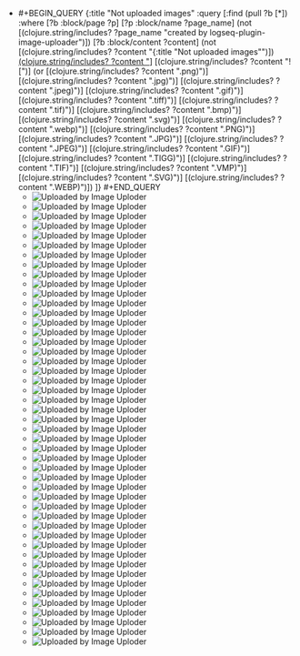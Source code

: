 - #+BEGIN_QUERY
  {:title "Not uploaded images"
    :query [:find (pull ?b [*])
          :where
          [?b :block/page ?p]
          [?p :block/name ?page_name]
          (not [(clojure.string/includes? ?page_name "created by logseq-plugin-image-uploader")])
          [?b :block/content ?content]
          (not [(clojure.string/includes? ?content "{:title \"Not uploaded images\"")])
          [(clojure.string/includes? ?content "](../assets")]
          [(clojure.string/includes? ?content "![")]
          (or [(clojure.string/includes? ?content ".png)")]
              [(clojure.string/includes? ?content ".jpg)")]
              [(clojure.string/includes? ?content ".jpeg)")]
              [(clojure.string/includes? ?content ".gif)")]
              [(clojure.string/includes? ?content ".tiff)")]
              [(clojure.string/includes? ?content ".tif)")]
              [(clojure.string/includes? ?content ".bmp)")]
              [(clojure.string/includes? ?content ".svg)")]
              [(clojure.string/includes? ?content ".webp)")]
              [(clojure.string/includes? ?content ".PNG)")]
              [(clojure.string/includes? ?content ".JPG)")]
              [(clojure.string/includes? ?content ".JPEG)")]
              [(clojure.string/includes? ?content ".GIF)")]
              [(clojure.string/includes? ?content ".TIGG)")]
              [(clojure.string/includes? ?content ".TIF)")]
              [(clojure.string/includes? ?content ".VMP)")]
              [(clojure.string/includes? ?content ".SVG)")]
              [(clojure.string/includes? ?content ".WEBP)")])
        ]}
  #+END_QUERY
	- ![Uploaded by Image Uploder](../assets/image_1665367486378_0.png)
	- ![Uploaded by Image Uploder](../assets/image_1665368147072_0.png)
	- ![Uploaded by Image Uploder](../assets/image_1665368920907_0.png)
	- ![Uploaded by Image Uploder](../assets/image_1665371131177_0.png)
	- ![Uploaded by Image Uploder](../assets/image_1665371237672_0.png)
	- ![Uploaded by Image Uploder](../assets/image_1665371623737_0.png)
	- ![Uploaded by Image Uploder](../assets/image_1665371881171_0.png)
	- ![Uploaded by Image Uploder](../assets/image_1665371939941_0.png)
	- ![Uploaded by Image Uploder](../assets/image_1665371945207_0.png)
	- ![Uploaded by Image Uploder](../assets/image_1665372748191_0.png)
	- ![Uploaded by Image Uploder](../assets/image_1665372964438_0.png)
	- ![Uploaded by Image Uploder](../assets/image_1665374937673_0.png)
	- ![Uploaded by Image Uploder](../assets/image_1665375148863_0.png)
	- ![Uploaded by Image Uploder](../assets/image_1665375177063_0.png)
	- ![Uploaded by Image Uploder](../assets/image_1665376102513_0.png)
	- ![Uploaded by Image Uploder](../assets/image_1665376112179_0.png)
	- ![Uploaded by Image Uploder](../assets/image_1665376228626_0.png)
	- ![Uploaded by Image Uploder](../assets/image_1665376245571_0.png)
	- ![Uploaded by Image Uploder](../assets/image_1665376340689_0.png)
	- ![Uploaded by Image Uploder](../assets/image_1665376347692_0.png)
	- ![Uploaded by Image Uploder](../assets/image_1665384570027_0.png)
	- ![Uploaded by Image Uploder](../assets/image_1665384619870_0.png)
	- ![Uploaded by Image Uploder](../assets/image_1665384802947_0.png)
	- ![Uploaded by Image Uploder](../assets/image_1665384836722_0.png)
	- ![Uploaded by Image Uploder](../assets/image_1665384885330_0.png)
	- ![Uploaded by Image Uploder](../assets/image_1665385008006_0.png)
	- ![Uploaded by Image Uploder](../assets/image_1665385053271_0.png)
	- ![Uploaded by Image Uploder](../assets/image_1665536845040_0.png)
	- ![Uploaded by Image Uploder](../assets/image_1665536861927_0.png)
	- ![Uploaded by Image Uploder](../assets/image_1665536922866_0.png)
	- ![Uploaded by Image Uploder](../assets/image_1665536947242_0.png)
	- ![Uploaded by Image Uploder](../assets/image_1665537024555_0.png)
	- ![Uploaded by Image Uploder](../assets/image_1665537039121_0.png)
	- ![Uploaded by Image Uploder](../assets/image_1665537093308_0.png)
	- ![Uploaded by Image Uploder](../assets/image_1665540241290_0.png)
	- ![Uploaded by Image Uploder](../assets/image_1665540241290_0.png)
	- ![Uploaded by Image Uploder](../assets/image_1665540252619_0.png)
	- ![Uploaded by Image Uploder](../assets/image_1665540294146_0.png)
	- ![Uploaded by Image Uploder](../assets/image_1665540315617_0.png)
	- ![Uploaded by Image Uploder](../assets/image_1665541893800_0.png)
	- ![Uploaded by Image Uploder](../assets/image_1665541920451_0.png)
	- ![Uploaded by Image Uploder](../assets/image_1665634899016_0.png)
	- ![Uploaded by Image Uploder](../assets/image_1665634904161_0.png)
	- ![Uploaded by Image Uploder](../assets/image_1665635623383_0.png)
	- ![Uploaded by Image Uploder](../assets/image_1665635700267_0.png)
	- ![Uploaded by Image Uploder](../assets/image_1665635722413_0.png)
	- ![Uploaded by Image Uploder](../assets/image_1665731510761_0.png)